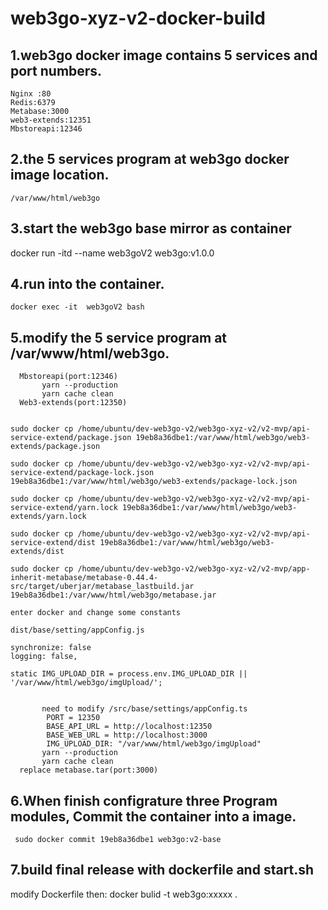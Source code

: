 # web3go-xyz-v2-docker-build
## 1.web3go docker image contains 5 services and port numbers.
    Nginx :80       
    Redis:6379
    Metabase:3000  
    web3-extends:12351
    Mbstoreapi:12346
## 2.the 5 services program at web3go docker image location.
    /var/www/html/web3go
## 3.start the web3go base mirror as container
   docker run -itd --name web3goV2  web3go:v1.0.0 
## 4.run into the container.
    docker exec -it  web3goV2 bash
## 5.modify the 5 service program at /var/www/html/web3go.
 ```
   Mbstoreapi(port:12346)
        yarn --production
        yarn cache clean
   Web3-extends(port:12350)
   

sudo docker cp /home/ubuntu/dev-web3go-v2/web3go-xyz-v2/v2-mvp/api-service-extend/package.json 19eb8a36dbe1:/var/www/html/web3go/web3-extends/package.json

sudo docker cp /home/ubuntu/dev-web3go-v2/web3go-xyz-v2/v2-mvp/api-service-extend/package-lock.json 19eb8a36dbe1:/var/www/html/web3go/web3-extends/package-lock.json

sudo docker cp /home/ubuntu/dev-web3go-v2/web3go-xyz-v2/v2-mvp/api-service-extend/yarn.lock 19eb8a36dbe1:/var/www/html/web3go/web3-extends/yarn.lock

sudo docker cp /home/ubuntu/dev-web3go-v2/web3go-xyz-v2/v2-mvp/api-service-extend/dist 19eb8a36dbe1:/var/www/html/web3go/web3-extends/dist

sudo docker cp /home/ubuntu/dev-web3go-v2/web3go-xyz-v2/v2-mvp/app-inherit-metabase/metabase-0.44.4-src/target/uberjar/metabase_lastbuild.jar 19eb8a36dbe1:/var/www/html/web3go/metabase.jar

enter docker and change some constants

dist/base/setting/appConfig.js

synchronize: false
logging: false,

 static IMG_UPLOAD_DIR = process.env.IMG_UPLOAD_DIR || '/var/www/html/web3go/imgUpload/';
 

        need to modify /src/base/settings/appConfig.ts
         PORT = 12350
         BASE_API_URL = http://localhost:12350
         BASE_WEB_URL = http://localhost:3000
         IMG_UPLOAD_DIR: "/var/www/html/web3go/imgUpload"
        yarn --production
        yarn cache clean
   replace metabase.tar(port:3000)
   ```
   
 
   
## 6.When finish configrature three Program modules, Commit the container into a image.
     sudo docker commit 19eb8a36dbe1 web3go:v2-base 
    
## 7.build final release with dockerfile and start.sh
   
   modify Dockerfile
   then:
   docker bulid -t web3go:xxxxx .

   
   
